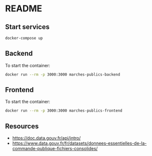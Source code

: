 # README

## Start services

```bash
docker-compose up
```

## Backend

To start the container:

```bash
docker run --rm -p 3000:3000 marches-publics-backend
```

## Frontend

To start the container:

```bash
docker run --rm -p 3000:3000 marches-publics-frontend
```

## Resources

- https://doc.data.gouv.fr/api/intro/
- https://www.data.gouv.fr/fr/datasets/donnees-essentielles-de-la-commande-publique-fichiers-consolides/

